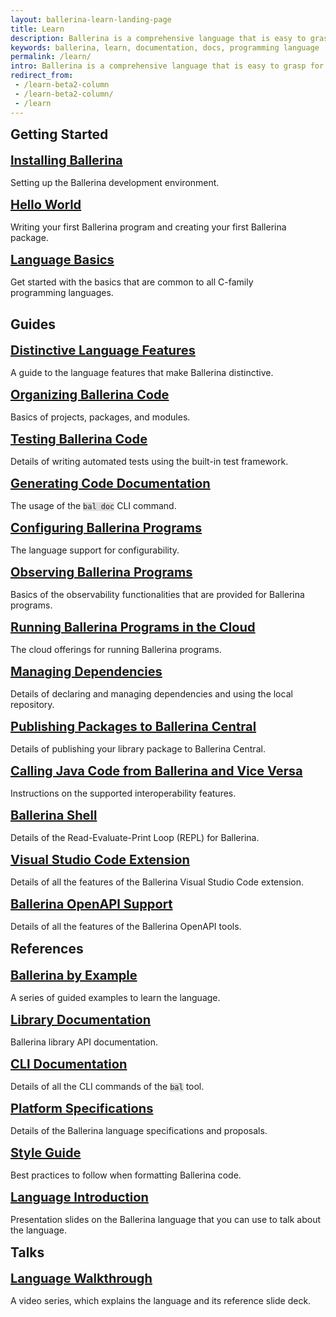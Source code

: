 ```yaml
---
layout: ballerina-learn-landing-page
title: Learn
description: Ballerina is a comprehensive language that is easy to grasp for anyone with prior programming experience. Start learning with the material below.
keywords: ballerina, learn, documentation, docs, programming language
permalink: /learn/
intro: Ballerina is a comprehensive language that is easy to grasp for anyone with prior programming experience. Let's start learning Ballerina.
redirect_from:
 - /learn-beta2-column
 - /learn-beta2-column/
 - /learn
---
```


<style>
	:not(pre) > code[class*="language-"], pre[class*="language-"]{
		    background: #e0dede !important;
	}
.cBallerina-io-Gray-row.cLandingPageintro{ 
	padding-bottom:0;
}

.cBallerina-io-Home-Middle-col{
	padding-left:15px !important;
} 
.column-gray-box{ 
    padding: 40px 25px 15px 25px;
    background-color:#fff;
	height:	100%;
}
.row h2{ 
  display:block;
  margin-top:10px;
}
.card h3{ 
  font-size:20px;
  margin:0px !important;
}

.card p{
    margin-top:15px !important;
    margin-bottom:0px !important;
}

.card{
    border: none;
    margin: 10px 40px 15px 0px;
    padding: 0px 0px;
    /* max-width: 530px; */
    
}

.card:hover{
    color:#464646 !important;
    /* background-color:#F8F8F8; */
}

.column-gray-box-row{
	display: -webkit-box;
    display: -ms-flexbox;
    display: flex;
    -ms-flex-wrap: wrap;
    flex-wrap: wrap;
    margin-right: -15px;
    margin-left: -15px;
    margin-top: -15px;
}
.column-gray-box-grid{
    -webkit-box-flex: 0;
    -ms-flex: 0 0 100;
    flex: 0 0 100;
    max-width: 100;
	padding-left:15px;
	padding-right:15px;
	padding-top:15px;

}
/* Add para height to keep consistency Medium devices (landscape tablets, 768px and up) */
@media only screen and (min-width: 768px) {
    .card{
    max-width: 700px !important;
}
}
/* Add para height to keep consistency in Large devices (laptops/desktops, 992px and up) */
@media only screen and (min-width: 992px) {
    .card p{
    height:54px !important;
}
.card{
    max-width: 450px !important;
}
}

/* Add para height to keep consistency in Extra large devices (large laptops and desktops, 1200px and up) */
@media only screen and (min-width: 1200px) {
    .card p{
    height:54px !important;
}
.card{
    max-width: 550px !important;
}
}
</style>


<div class="row" style=" margin-bottom:30px">
<h2 id="getting-started">Getting Started</h2>
<div class="row">
<div class="col-lg-6 col-md-6 col-sm-12 card" >
  <a href="/learn/installing-ballerina/setting-up-ballerina/">
    <h3 id="installing-ballerina">Installing Ballerina</h3> </a>
    <p >Setting up the Ballerina development environment.  </p>
</div>

<div class="col-lg-6 col-md-6 col-sm-12 card" style="margin-right:0px !important;">
 <a href="/learn/getting-started/hello-world/writing-your-first-ballerina-program/">
    <h3 id="hello-world">Hello World</h3></a>
   <p >Writing your first Ballerina program and creating your first Ballerina package. </p>
</div>
</div>
<div class="row">
<div class="col-lg-6 col-md-6 col-sm-12 card">
<a href="/learn/language-basics/">
    <h3 id="language-basics">Language Basics</h3></a>
    <p >Get started with the basics that are common to all C-family programming languages. </p>
</div>

</div>
</div>

<div class="row" style="margin-bottom:30px;">
<h2 id="concepts">Guides</h2>

<div class="row">
<div class="col-lg-6 col-md-6 col-sm-12 card">
 <a href="/learn/distinctive-language-features/">
  <h3 id="distinctive-language-features">Distinctive Language Features</h3></a>
 	<p>A guide to the language features that make Ballerina distinctive.  </p>
</div>
<div class="col-lg-6 col-md-6 col-sm-12 card" style="margin-right:0px !important;">
 <a href="/learn/organizing-ballerina-code/package-layout/">
  <h3 id="organizing-ballerina-code">Organizing Ballerina Code</h3></a>
 	<p>Basics of projects, packages, and modules.  </p>
</div>

</div>

<div class="row">
<div class="col-lg-6 col-md-6 col-sm-12 card"  >
  <a href="/learn/testing-ballerina-code/testing-quick-start/">
   <h3 id="testing-ballerina-code">Testing Ballerina Code</h3> </a>
    <p>Details of writing automated tests using the built-in test framework.  </p>
</div>
<div class="col-lg-6 col-md-6 col-sm-12 card" style="margin-right:0px !important">
  <a href="/learn/generating-code-documentation/">
  <h3 id="generatinging-code-documentation">Generating Code Documentation
</h3></a>
  	<p>The usage of the <code class="highlighter-rouge language-plaintext">bal doc</code> CLI command.   </p>
</div>
</div>

<div class="row">

<div class="col-lg-6 col-md-6 col-sm-12 card"   >
 <a href="/learn/configuring-ballerina-programs/">
  	<h3 id="configuring-ballerina-programs">Configuring Ballerina Programs</h3></a>
 	<p>The language support for configurability.   </p>

</div>

<div class="col-lg-6 col-md-6 col-sm-12 card" style="margin-right:0px !important">
  <a href="/learn/observing-ballerina-programs/observing-your-application-with-prometheus-grafana-and-jaeger/">
 	<h3 id="observing-ballerina-programs">Observing Ballerina Programs
</h3></a>
  		<p>Basics of the observability functionalities that are provided for Ballerina programs. </p>
</div>
</div>

<div class="row">

<div class="col-lg-6 col-md-6 col-sm-12 card"  >
 <a href="/learn/running-ballerina-programs-in-the-cloud/code-to-cloud/">
  		<h3 id="running-ballerina-programs-in-the-cloud">Running Ballerina Programs in the Cloud
</h3></a>
 	<p>The cloud offerings for running Ballerina programs.  </p>

</div>
<div class="col-lg-6 col-md-6 col-sm-12 card" style="margin-right:0px !important;">
  <a href="/learn/managing-dependencies/">
 	<h3 id="managing-dependencies">Managing Dependencies </h3></a>
  			<p>Details of declaring and managing dependencies and using the local repository.</p>
</div>
</div>	

<div class="row">
<div class="col-lg-6 col-md-6 col-sm-12 card"  >
<a href="/learn/publishing-packages-to-ballerina-central/">
  		<h3 id="publishing-packages-to-ballerina-central">Publishing Packages to Ballerina Central</h3></a>
		<p>Details of publishing your library package to Ballerina Central.  </p>
</div>
<div class="col-lg-6 col-md-6 col-sm-12 card"  style="margin-right:0px !important;">
<a href="/learn/calling-java-code-from-ballerina-and-vice-versa/">
 <h3 id="calling-java-code-from-ballerina-and-vice-versa">Calling Java Code from Ballerina and Vice Versa</h3></a>
		<p>Instructions on the supported interoperability features. </p>
</div>
</div>

<div class="row">
<div class="col-lg-6 col-md-6 col-sm-12 card" >
<h3 id="language-walkthrough-video"><a href="/learn/ballerina-shell/">Ballerina Shell</a></h3>
<p>Details of the Read-Evaluate-Print Loop (REPL) for Ballerina.</p>
</div>
<div class="col-lg-6 col-md-6 col-sm-12 card" style="margin-right:0px !important;">
 <a href="/learn/visual-studio-code-extension/quick-start/">
    <h3 id="installing-ballerina">Visual Studio Code Extension</h3></a>
    <p >Details of all the features of the Ballerina Visual Studio Code extension. </p>
</div>
</div>

<div class="row">
<div class="col-lg-6 col-md-6 col-sm-12 card">
 <a href="/learn/ballerina-openapi-support/">
    <h3 id="ballerina-openapi">Ballerina OpenAPI Support </h3></a>
    <p >Details of all the features of the Ballerina OpenAPI tools. </p>
</div>
</div>

<div class="row" style="margin-bottom:30px">
	<h2 id="references">References</h2>

  <div class="row">
<div class="col-lg-6 col-md-6 col-sm-12 card" >
<a href="/learn/by-example/">
    <h3 id="learn-by-example">Ballerina by Example</h3></a>
    <p >A series of guided examples to learn the language. </p>
</div>
<div class="col-lg-6 col-md-6 col-sm-12 card" style="margin-right:0px !important;">
 <a href="https://lib.ballerina.io/">
  	<h3 id="library-documentation">Library Documentation</h3></a>
		<p>Ballerina library API documentation. </p>
</div>

</div>
	
<div class="row">
<div class="col-lg-6 col-md-6 col-sm-12 card" >
  <a href="/learn/cli-documentation/cli-commands/">
 	<h3 id="the-bal-tool">CLI Documentation</h3></a>
		<p>Details of all the CLI commands of the <code class="highlighter-rouge language-plaintext">bal</code> tool.  </p>
</div>

<div class="col-lg-6 col-md-6 col-sm-12 card" style="margin-right:0px !important;">
 <a href="/learn/platform-specifications/">
  <h3 id="specifications">Platform Specifications</h3></a>
		<p>Details of the Ballerina language specifications and proposals.  </p>
</div>
</div>


<div class="row">

<div class="col-lg-6 col-md-6 col-sm-12 card" >
  <a href="/learn/style-guide/coding-conventions/">
 	 <h3 id="style-guide">Style Guide</h3></a>
		<p>Best practices to follow when formatting Ballerina code.   </p>
</div>
<div class="row">
<div class="col-lg-6 col-md-6 col-sm-12 card" style="margin-right:0px !important;">
 <a href="/learn/language-introduction/">
  	<h3 id="language-introduction-slides">Language Introduction</h3></a>
		<p>Presentation slides on the Ballerina language that you can use to talk about the language.</p>
</div>

</div>
</div>


<div class="row" style=" margin-bottom:30px">
<h2 id="getting-started">Talks</h2>
<div class="row">
<div class="col-lg-6 col-md-6 col-sm-12 card" style="margin-right:0px !important;">
  <a href="/learn/language-walkthrough/">
   	<h3 id="language-walkthrough-video">Language Walkthrough</h3></a>
  <p >A video series, which explains the language and its reference slide deck. </p>
</div>
</div>


</div>